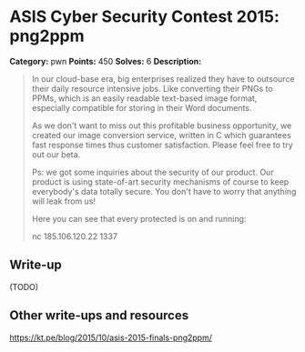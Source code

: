 # ASIS Cyber Security Contest 2015: png2ppm

**Category:** pwn
**Points:** 450
**Solves:** 6
**Description:**

> In our cloud-base era, big enterprises realized they have to outsource their daily resource intensive jobs. Like converting their PNGs to PPMs, which is an easily readable text-based image format, especially compatible for storing in their Word documents.
> 
> As we don't want to miss out this profitable business opportunity, we created our image conversion service, written in C which guarantees fast response times thus customer satisfaction. Please feel free to try out our beta.
> 
> Ps: we got some inquiries about the security of our product. Our product is using state-of-art security mechanisms of course to keep everybody's data totally secure. You don't have to worry that anything will leak from us!
> 
> Here you can see that every protected is on and running:
> 
> nc 185.106.120.22 1337

## Write-up

(TODO)

## Other write-ups and resources

https://kt.pe/blog/2015/10/asis-2015-finals-png2ppm/
